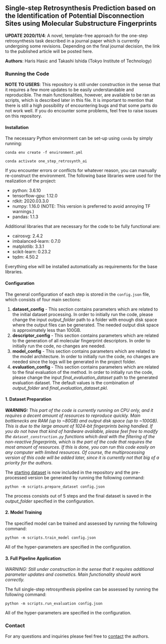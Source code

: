 ## Single-step Retrosynthesis Prediction based on the Identification of Potential Disconnection Sites using Molecular Substructure Fingerprints
**UPDATE 2020/11/4**: A novel, template-free approach for the one-step retrosynthesis task described in a journal paper 
which is currently undergoing some revisions. Depending on the final journal decision, the link to the published article
will be posted here.

**Authors**: Haris Hasic and Takashi Ishida (Tokyo Institute of Technology)


### Running the Code
**NOTE TO USERS**: This repository is still under construction in the sense that it requires a few more updates to be 
easily understandable and reproducible. The main functionalities, however, are available to be ran as scripts, which is 
described later in this file. It is important to mention that there is still a high possibility of encountering bugs
and that some parts do not work well. If you do encounter some problems, feel free to raise issues on this repository.   


#### Installation
The necessary Python environment can be set-up using ```conda``` by simply running:

```shell script
conda env create -f environment.yml
```
```shell script
conda activate one_step_retrosynth_ai
```

If you encounter errors or conflicts for whatever reason, you can manually re-construct the environment.
The following base libraries were used for the realization of the project:

* python: 3.6.10
* tensorflow-gpu: 1.12.0
* rdkit: 2020.03.3.0
* numpy: 1.16.0 (NOTE: This version is preferred to avoid annoying TF warnings.)
* pandas: 1.1.3

Additional libraries that are necessary for the code to be fully functional are:

* cairosvg: 2.4.2
* imbalanced-learn: 0.7.0
* matplotlib: 3.3.1
* scikit-learn: 0.23.2
* tqdm: 4.50.2

Everything else will be installed automatically as requirements for the base libraries.


#### Configuration
The general configuration of each step is stored in the ```config.json``` file, which consists of four main sections:

1. **dataset_config** - This section contains parameters which are related to the initial dataset processing. In order 
to initially run the code, please change the input _output_folder_ path to a folder with enough disk space where the 
output files can be generated. The needed output disk space is approximately less than 100GB.
2. **descriptor_config** - This section contains parameters which are related to the generation of all molecular 
fingerprint descriptors. In order to initially run the code, no changes are needed. 
3. **model_config** - This section contains parameters which are related to the model architecture. In order to 
initially run the code, no changes are needed since the logs will be generated in the project folder.
4. **evaluation_config** - This section contains parameters which are related to the final evaluation of the method. In
order to initially run the code, please change the input _final_evaluation_dataset_ path to the generated evaluation
dataset. The default values is the combination of _output_folder_ and _final_evaluation_dataset.pkl_.


#### 1. Dataset Preparation
_**WARNING:** This part of the code is currently running on CPU only, and it requires a decent amount of resources to 
reproduce quickly. Main bottlenecks are RAM (up to ~80GB) and output disk space (up to ~100GB). This is due to the large
amount of 1024-bit fingerprints being handled. If you do not have that kind of hardware available, please feel free to
modify the `dataset_construction.py` functions which deal with the filtering of the non-reactive fingerprints, which is
the part of the code that requires the most amount of resources. If this is done, you can run this code easily on any 
computer with limited resources. Of course, the multiprocessing version of this code will be added later, since it is
currently not that big of a priority for the authors._ 

The [starting dataset](https://github.com/connorcoley/retrosim/blob/master/retrosim/data/data_processed.csv) is now 
included in the repository and the pre-processed version be generated by running the following command:

```shell script
python -m scripts.prepare_dataset config.json
```
The process consists out of 5 steps and the final dataset is saved in the _output_folder_ specified in the configuration. 

#### 2. Model Training
The specified model can be trained and assessed by running the following command:

```shell script
python -m scripts.train_model config.json
```
All of the hyper-parameters are specified in the configuration. 

#### 3. Full Pipeline Application
_WARNING: Still under construction in the sense that it requires additional parameter updates and cosmetics. Main 
functionality should work correctly._

The full single-step retrosynthesis pipeline can be assessed by running the following command:

```shell script
python -m scripts.run_evaluation config.json
```
All of the hyper-parameters are specified in the configuration.

### Contact
For any questions and inquiries please feel free to [contact](mailto:hasic@cb.cs.titech.ac.jp) the authors.
